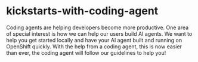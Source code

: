 # kickstarts-with-coding-agent

Coding agents are helping developers become more productive.
One area of special interest is how we can help our users build AI agents.
We want to help you get started locally and have your AI agent built and running on OpenShift quickly.
With the help from a coding agent, this is now easier than ever, the coding agent will follow our guidelines to help you!
